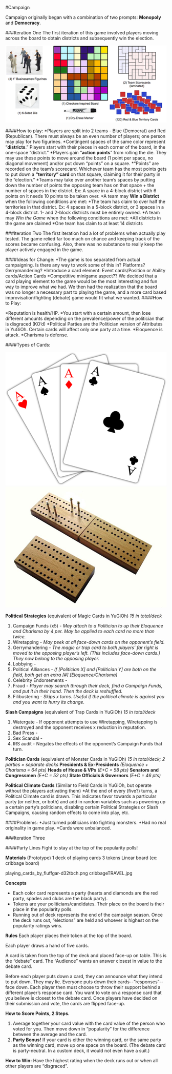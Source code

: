 #Campaign


Campaign originally began with a combination of two prompts: __Monopoly__ and __Democracy__.


###Iteration One
The first iteration of this game involved players moving across the board to obtain districts and subsequently win the election.


![Original Campaign](/images/Campaign_OG.png) 


####How to play:
*Players are split into 2 teams - Blue (Democrat) and Red (Republican).  There must always be an even number of players; one person may play for two figurines.
*Contingent spaces of the same color represent “__districts__.” Players start with their pieces in each corner of the board, in the one-space “district.”
*Players gain “__action points__” from rolling the die.  They may use these points to move around the board (1 point per space, no diagonal movement) and/or put down “points” on a square.
*“Points” are recorded on the team’s scorecard.  Whichever team has the most points gets to put down a __“territory” card__ on that square, claiming it for their party in the “election.”
*Teams may take over another team’s spaces by putting down the number of points the opposing team has on that space + the number of spaces in the district.  Ex: A space in a 4-block district with 6 points on it needs 10 points to be taken over.
*A team may __Win a District__ when the following conditions are met:
  *The team has claim to over half the territories in that district. Ex: 4 spaces in a 5-block district, or 3 spaces in a 4-block district.  1- and 2-block districts must be entirely owned.
*A team may _Win the Game_ when the following conditions are met:
  *All districts in the game are claimed
  *One team has claim to at least 14 districts


###Iteration Two
The first iteration had a lot of problems when actually play tested. The game relied far too much on chance and keeping track of the scores became confusing. Also, there was no substance to really keep the player actively engaged in the game.


####Ideas for Change:
*The game is too separated from actual campaigning.  Is there any way to work some of this in?  Platforms?  Gerrymandering?
*Introduce a card element: Event cards/Position or Ability cards/Action Cards
*Competitive minigame aspect??
We decided that a card playing element to the game would be the most interesting and fun way to improve what we had. We then had the realization that the board was no longer a necessary part to playing the game, and a more card based improvisation/fighting (debate) game would fit what we wanted.
####How to Play:


*Reputation is health/HP.
  *You start with a certain amount, then lose different amounts depending on the prevalence/power of the politician that is disgraced (KO’d)
*Political Parties are the Politician version of Attributes in YuGiOh.  Certain cards will affect only one party at a time.
*Eloquence is attack.
*Charisma is defense.


####Types of Cards:


![Temporary Cards](/images/Playing_Cards.png) ![Temporary Board](/images/cribbage_board.jpg)


__Political Strategies__ (equivalent of Magic Cards in YuGiOh)
_15 in total/deck_
1. Campaign Funds (x5) - _May attach to a Politician to up their Eloquence and Charisma by 4 per.  May be applied to each card no more than twice._
2. Wiretapping - _May peek at all face-down cards on the opponent’s field._
3. Gerrymandering - _The magic or trap card to both players’ far right is moved to the opposing player’s left.  (This includes face-down cards.)  They now belong to the opposing player._
4. Lobbying - 
5. Political Alliances - _If [Politician X] and [Politician Y] are both on the field, both get an extra [#] [Eloquence/Charisma]_
6. Celebrity Endorsements - 
7. Fraud - _Player may search through their deck, find a Campaign Funds, and put it in their hand.  Then the deck is reshuffled._
8. Filibustering - _Skips x turns.  Useful if the political climate is against you and you want to hurry its change._


__Slash Campaigns__ (equivalent of Trap Cards in YuGiOh)
_15 in total/deck_
1. Watergate - If opponent attempts to use Wiretapping, Wiretapping is destroyed and the opponent receives x reduction in reputation.
2. Bad Press - 
3. Sex Scandal - 
4. IRS audit - Negates the effects of the opponent’s Campaign Funds that turn.


__Politician Cards__ (equivalent of Monster Cards in YuGiOh)
_15 in total/deck; 2 parties = separate decks_
        __Presidents & Ex-Presidents__ _(Eloquence + Charisma = 64 pts)_
        __Heads of House & VPs__ _(E+C = 58 pts)_
        __Senators and Congressmen__ _(E+C = 52 pts)_
        __State Officials & Governors__ _(E+C = 46 pts)_


__Political Climate Cards__ (Similar to Field Cards in YuGiOh, but operate without the players activating them)
*At the end of every (five?) turns, a Political Climate card is drawn.  This indicates favor towards a particular party (or neither, or both) and add in random variables such as powering up a certain party’s politicians, disabling certain Political Strategies or Slash Campaigns, causing random effects to come into play, etc.  


####Problems:
*Just turned politicians into fighting monsters.
*Had no real originality in game play.
*Cards were unbalanced.


###Iteration Three


####Party Lines
Fight to stay at the top of the popularity polls!


__Materials__ (Prototype)
1 deck of playing cards
3 tokens
Linear board (ex: cribbage board)


 playing_cards_by_fluffgar-d32tbch.png 
 cribbageTRAVEL.jpg 



__Concepts__
* Each color card represents a party (hearts and diamonds are the red party, spades and clubs are the black party).
* Tokens are your politicians/candidates.  Their place on the board is their place in the popularity polls.
* Running out of deck represents the end of the campaign season.  Once the deck runs out, “elections” are held and whoever is highest on the popularity ratings wins.


__Rules__
Each player places their token at the top of the board.


Each player draws a hand of five cards.


A card is taken from the top of the deck and placed face-up on table.  This is the “debate” card.  The “Audience” wants an answer closest in value to the debate card.


Before each player puts down a card, they can announce what they intend to put down.  They may lie.  Everyone puts down their cards--”responses”--face down.  Each player then must choose to throw their support behind a different player’s response card.  You want to vote on a response card that you believe is closest to the debate card.  Once players have decided on their submission and vote, the cards are flipped face-up.


__How to Score Points, 2 Steps.__
1. Average together your card value with the card value of the person who voted for you.  Then move down in “popularity” for the difference between the average and the card.
2. __Party Bonus!__  If your card is either the winning card, or the same party as the winning card, move up one space on the board.  (The debate card is party-neutral.  In a custom deck, it would not even have a suit.)


__How to Win:__
Have the highest rating when the deck runs out or when all other players are “disgraced”.